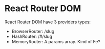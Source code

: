 # React Router DOM

React Router DOM have 3 providers types:

- BrowserRouter: /slug
- HashRouter: /#/slug
- MemoryRouter: A params array. Kind of Fe?
